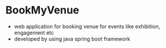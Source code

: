 # BookMyVenue

- web application for booking venue for events like exhibition, engagement etc 
- developed by using java spring boot framework
